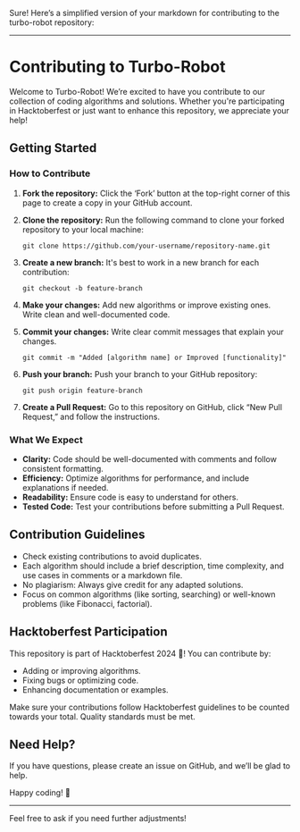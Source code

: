 Sure! Here’s a simplified version of your markdown for contributing to the turbo-robot repository:

---

# Contributing to Turbo-Robot

Welcome to Turbo-Robot! We’re excited to have you contribute to our collection of coding algorithms and solutions. Whether you're participating in Hacktoberfest or just want to enhance this repository, we appreciate your help!

## Getting Started

### How to Contribute

1. **Fork the repository:** Click the ‘Fork’ button at the top-right corner of this page to create a copy in your GitHub account.

2. **Clone the repository:** Run the following command to clone your forked repository to your local machine:

   ```
   git clone https://github.com/your-username/repository-name.git
   ```

3. **Create a new branch:** It's best to work in a new branch for each contribution:

   ```
   git checkout -b feature-branch
   ```

4. **Make your changes:** Add new algorithms or improve existing ones. Write clean and well-documented code.

5. **Commit your changes:** Write clear commit messages that explain your changes.

   ```
   git commit -m "Added [algorithm name] or Improved [functionality]"
   ```

6. **Push your branch:** Push your branch to your GitHub repository:

   ```
   git push origin feature-branch
   ```

7. **Create a Pull Request:** Go to this repository on GitHub, click “New Pull Request,” and follow the instructions.

### What We Expect

- **Clarity:** Code should be well-documented with comments and follow consistent formatting.
- **Efficiency:** Optimize algorithms for performance, and include explanations if needed.
- **Readability:** Ensure code is easy to understand for others.
- **Tested Code:** Test your contributions before submitting a Pull Request.

## Contribution Guidelines

- Check existing contributions to avoid duplicates.
- Each algorithm should include a brief description, time complexity, and use cases in comments or a markdown file.
- No plagiarism: Always give credit for any adapted solutions.
- Focus on common algorithms (like sorting, searching) or well-known problems (like Fibonacci, factorial).

## Hacktoberfest Participation

This repository is part of Hacktoberfest 2024 🎉! You can contribute by:

- Adding or improving algorithms.
- Fixing bugs or optimizing code.
- Enhancing documentation or examples.

Make sure your contributions follow Hacktoberfest guidelines to be counted towards your total. Quality standards must be met.

## Need Help?

If you have questions, please create an issue on GitHub, and we’ll be glad to help.

Happy coding! 🚀

---

Feel free to ask if you need further adjustments!
